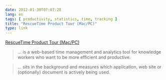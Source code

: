 ```yaml
---
date: 2012-01-30T07:07:28
lang: en
tags: [ productivity, statistics, time, tracking ]
title: "RescueTime Product Tour (Mac/PC)"
type: link
---
```


[RescueTime Product Tour (Mac/PC)](https://www.rescuetime.com/tour)

> ... is a web-based time management and analytics tool for knowledge
> workers who want to be more efficient and productive.

> ... sits in the background and measures which application, web site or
> (optionally) document is actively being used.

